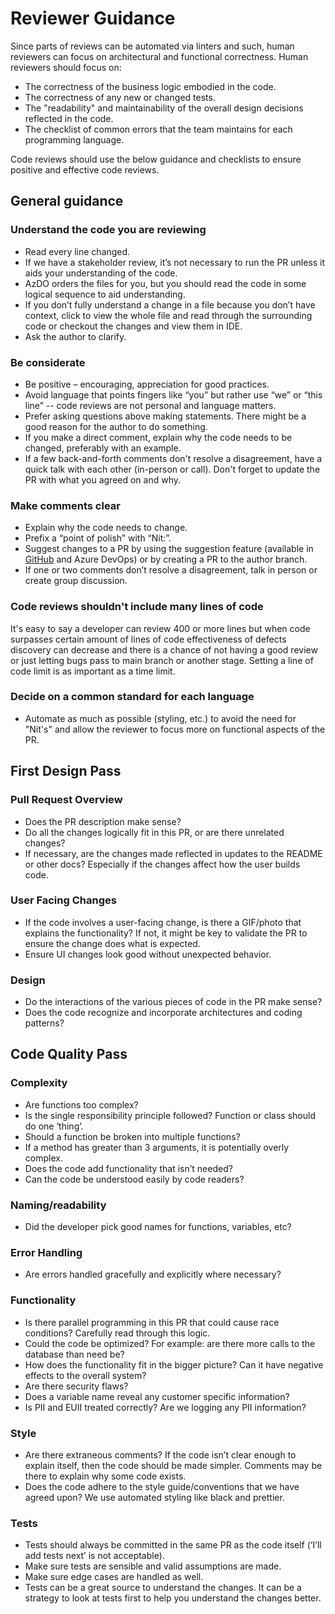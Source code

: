 # Reviewer Guidance

Since parts of reviews can be automated via linters and such, human reviewers can focus on architectural and functional correctness. Human reviewers should focus on:

- The correctness of the business logic embodied in the code.
- The correctness of any new or changed tests.
- The "readability" and maintainability of the overall design decisions reflected in the code.
- The checklist of common errors that the team maintains for each programming language.

Code reviews should use the below guidance and checklists to ensure positive and effective code reviews.

## General guidance

### Understand the code you are reviewing

- Read every line changed.
- If we have a stakeholder review, it’s not necessary to run the PR unless it aids your understanding of the code.
- AzDO orders the files for you, but you should read the code in some logical sequence to aid understanding.
- If you don’t fully understand a change in a file because you don’t have context, click to view the whole file and read through the surrounding code or checkout the changes and view them in IDE.
- Ask the author to clarify.

### Be considerate

- Be positive – encouraging, appreciation for good practices.
- Avoid language that points fingers like “you” but rather use “we” or “this line” -- code reviews are not personal and language matters.
- Prefer asking questions above making statements. There might be a good reason for the author to do something.
- If you make a direct comment, explain why the code needs to be changed, preferably with an example.
- If a few back-and-forth comments don't resolve a disagreement, have a quick talk with each other (in-person or call). Don't forget to update the PR with what you agreed on and why.

### Make comments clear

- Explain why the code needs to change.
- Prefix a “point of polish” with “Nit:”.
- Suggest changes to a PR by using the suggestion feature (available in [GitHub](https://docs.github.com/en/github/collaborating-with-issues-and-pull-requests/commenting-on-a-pull-request#adding-line-comments-to-a-pull-request) and Azure DevOps) or by creating a PR to the author branch.
- If one or two comments don’t resolve a disagreement, talk in person or create group discussion.

### Code reviews shouldn't include many lines of code

It's easy to say a developer can review 400 or more lines but when code surpasses certain amount of lines of code effectiveness of defects discovery can decrease and there is a chance of not having a good review or just letting bugs pass to main branch or another stage. Setting a line of code limit is as important as a time limit.

### Decide on a common standard for each language

- Automate as much as possible (styling, etc.) to avoid the need for "Nit's" and allow the reviewer to focus more on functional aspects of the PR.

## First Design Pass

### Pull Request Overview

- Does the PR description make sense?
- Do all the changes logically fit in this PR, or are there unrelated changes?
- If necessary, are the changes made reflected in updates to the README or other docs? Especially if the changes affect how the user builds code.

### User Facing Changes

- If the code involves a user-facing change, is there a GIF/photo that explains the functionality? If not, it might be key to validate the PR to ensure the change does what is expected.
- Ensure UI changes look good without unexpected behavior.

### Design

- Do the interactions of the various pieces of code in the PR make sense?
- Does the code recognize and incorporate architectures and coding patterns?

## Code Quality Pass

### Complexity

- Are functions too complex?
- Is the single responsibility principle followed? Function or class should do one ‘thing’.
- Should a function be broken into multiple functions?
- If a method has greater than 3 arguments, it is potentially overly complex.
- Does the code add functionality that isn’t needed?
- Can the code be understood easily by code readers?

### Naming/readability

- Did the developer pick good names for functions, variables, etc?

### Error Handling

- Are errors handled gracefully and explicitly where necessary?

### Functionality

- Is there parallel programming in this PR that could cause race conditions? Carefully read through this logic.
- Could the code be optimized? For example: are there more calls to the database than need be?
- How does the functionality fit in the bigger picture? Can it have negative effects to the overall system?
- Are there security flaws?
- Does a variable name reveal any customer specific information?
- Is PII and EUII treated correctly? Are we logging any PII information?

### Style

- Are there extraneous comments? If the code isn’t clear enough to explain itself, then the code should be made simpler. Comments may be there to explain why some code exists.
- Does the code adhere to the style guide/conventions that we have agreed upon? We use automated styling like black and prettier.

### Tests

- Tests should always be committed in the same PR as the code itself (‘I’ll add tests next’ is not acceptable).
- Make sure tests are sensible and valid assumptions are made.
- Make sure edge cases are handled as well.
- Tests can be a great source to understand the changes. It can be a strategy to look at tests first to help you understand the changes better.
